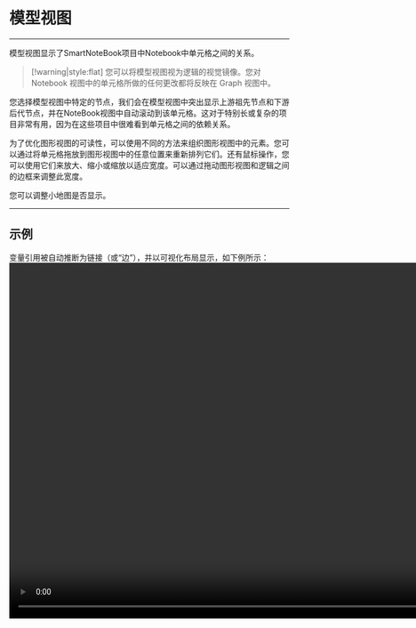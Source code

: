 # 模型视图

---

模型视图显示了SmartNoteBook项目中Notebook中单元格之间的关系。

> [!warning|style:flat]
> 您可以将模型视图视为逻辑的视觉镜像。您对 Notebook 视图中的单元格所做的任何更改都将反映在 Graph 视图中。


您选择模型视图中特定的节点，我们会在模型视图中突出显示上游祖先节点和下游后代节点，并在NoteBook视图中自动滚动到该单元格。这对于特别长或复杂的项目非常有用，因为在这些项目中很难看到单元格之间的依赖关系。

为了优化图形视图的可读性，可以使用不同的方法来组织图形视图中的元素。您可以通过将单元格拖放到图形视图中的任意位置来重新排列它们。还有鼠标操作，您可以使用它们来放大、缩小或缩放以适应宽度。可以通过拖动图形视图和逻辑之间的边框来调整此宽度。

您可以调整小地图是否显示。

---

## 示例
变量引用被自动推断为链接（或“边”），并以可视化布局显示，如下例所示：
<video tabindex="0" controls class="video-stream html5-main-video" webkit-playsinline="" playsinline="" controlslist="nodownload" style="width: 1200px; height: 640px; left: 0px; top: 0px;">
  <source src="../assets/dashboard/202406251645.mp4" type="video/mp4">
    Your browser does not support the video tag.
</video> 

